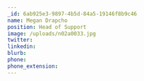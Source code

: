 ```yaml
---
_id: 6ab925e3-9897-4b5d-84a5-19146f8b9c46
name: Megan Drapcho
position: Head of Support
image: /uploads/n02a0033.jpg
twitter:
linkedin:
blurb:
phone:
phone_extension:
---
```

